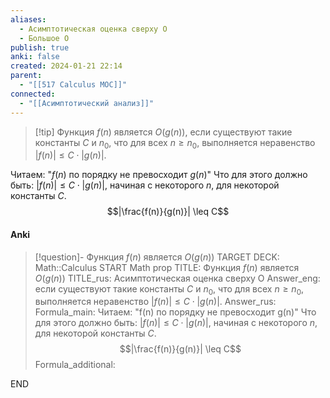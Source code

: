 ```yaml
---
aliases:
  - Асимптотическая оценка сверху О
  - Большое О
publish: true
anki: false
created: 2024-01-21 22:14
parent:
  - "[[517 Сalculus MOC]]"
connected:
  - "[[Асимптотический анализ]]"
---
```


> [!tip] Функция $f(n)$ является $O(g(n))$, 
> если существуют такие константы $C$ и $n_0$, что для всех $n \geq n_0$, выполняется неравенство $|f(n)| \leq C \cdot |g(n)|$.

Читаем: "$f(n)$ по порядку не превосходит $g(n)$"
Что для этого должно быть: $|f(n)| \leq C \cdot |g(n)|$, начиная с некоторого $n$, для некоторой константы $C$.
$$|\frac{f(n)}{g(n)}| \leq C$$

#### Anki
> [!question]- Функция $f(n)$ является $O(g(n))$
TARGET DECK: Math::Calculus
START
Math prop
TITLE: Функция $f(n)$ является $O(g(n))$
TITLE_rus: Асимптотическая оценка сверху О
Answer_eng: если существуют такие константы $C$ и $n_0$, что для всех $n \geq n_0$, выполняется неравенство $|f(n)| \leq C \cdot |g(n)|$.
Answer_rus: 
Formula_main: Читаем: "f(n) по порядку не превосходит g(n)"
Что для этого должно быть: $|f(n)| \leq C \cdot |g(n)|$, начиная с некоторого $n$, для некоторой константы $C$.
$$|\frac{f(n)}{g(n)}| \leq C$$
Formula_additional:
<!--ID: 1705864825891-->
END











